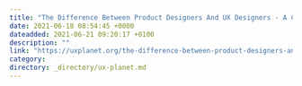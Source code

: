 ```yaml
---
title: "The Difference Between Product Designers And UX Designers - A Comprehensive Guide"
date: 2021-06-18 08:54:45 +0000
dateadded: 2021-06-21 09:20:17 +0100
description: ""
link: "https://uxplanet.org/the-difference-between-product-designers-and-ux-designers-a-comprehensive-guide-6968951466bb?source=rss----819cc2aaeee0---4"
category:
directory: _directory/ux-planet.md
---
```

